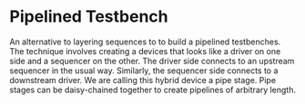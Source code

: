 Pipelined Testbench
===================

An alternative to layering sequences to to build a pipelined
testbenches.  The technique involves creating a devices that looks
like a driver on one side and a sequencer on the other.  The driver
side connects to an upstream sequencer in the usual way.  Similarly,
the sequencer side connects to a downstream driver.  We are calling
this hybrid device a pipe stage. Pipe stages can be daisy-chained
together to create pipelines of arbitrary length.
